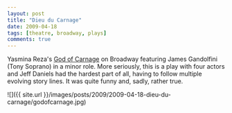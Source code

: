 ```yaml
---
layout: post
title: "Dieu du Carnage"
date: 2009-04-18
tags: [theatre, broadway, plays]
comments: true
---
```

Yasmina Reza's [God of Carnage](http://en.wikipedia.org/wiki/God_of_Carnage) on Broadway featuring James Gandolfini (Tony Soprano) in a minor role. More seriously, this is a play with four actors and Jeff Daniels had the hardest part of all, having to follow multiple evolving story lines. It was quite funny and, sadly, rather true.

![]({{ site.url }}/images/posts/2009/2009-04-18-dieu-du-carnage/godofcarnage.jpg)

